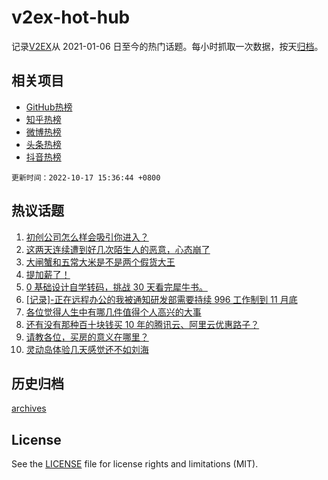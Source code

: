 # v2ex-hot-hub

 记录[V2EX](https://www.v2ex.com/)从 2021-01-06 日至今的热门话题。每小时抓取一次数据，按天[归档](archives)。
 
 ## 相关项目

- [GitHub热榜](https://github.com/snaildev/github-hot-hub)
- [知乎热榜](https://github.com/snaildev/zhihu-hot-hub)
- [微博热榜](https://github.com/snaildev/weibo-hot-hub)
- [头条热榜](https://github.com/snaildev/toutiao-hot-hub)
- [抖音热榜](https://github.com/snaildev/douyin-hot-hub)


 `更新时间：2022-10-17 15:36:44 +0800`

## 热议话题

1. [初创公司怎么样会吸引你进入？](https://www.v2ex.com/t/887365)
1. [这两天连续遭到好几次陌生人的恶意，心态崩了](https://www.v2ex.com/t/887394)
1. [大闸蟹和五常大米是不是两个假货大王](https://www.v2ex.com/t/887422)
1. [提加薪了！](https://www.v2ex.com/t/887408)
1. [0 基础设计自学转码，挑战 30 天看完犀牛书。](https://www.v2ex.com/t/887364)
1. [[记录]-正在远程办公的我被通知研发部需要持续 996 工作制到 11 月底](https://www.v2ex.com/t/887312)
1. [各位觉得人生中有哪几件值得个人高兴的大事](https://www.v2ex.com/t/887450)
1. [还有没有那种百十块钱买 10 年的腾讯云、阿里云优惠路子？](https://www.v2ex.com/t/887392)
1. [请教各位，买房的意义在哪里？](https://www.v2ex.com/t/887519)
1. [灵动岛体验几天感觉还不如刘海](https://www.v2ex.com/t/887363)

## 历史归档

[archives](archives)

## License

See the [LICENSE](LICENSE) file for license rights and limitations (MIT).
